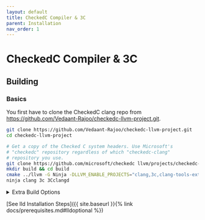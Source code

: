 ```yaml
---
layout: default
title: CheckedC Compiler & 3C
parent: Installation
nav_order: 1
---
```


# [](#header-1)CheckedC Compiler & 3C

## [](#header-2)Building


### [](#header-3)Basics

You first have to clone the CheckedC clang repo from https://github.com/Vedaant-Rajoo/checkedc-llvm-project.git.

```sh
git clone https://github.com/Vedaant-Rajoo/checkedc-llvm-project.git
cd checkedc-llvm-project

# Get a copy of the Checked C system headers. Use Microsoft's
# "checkedc" repository regardless of which "checkedc-clang"
# repository you use.
git clone https://github.com/microsoft/checkedc llvm/projects/checkedc-wrapper/checkedc
mkdir build && cd build
cmake ../llvm -G Ninja -DLLVM_ENABLE_PROJECTS="clang,3c,clang-tools-extra" -DLLVM_TARGETS_TO_BUILD=X86 -DLLVM_USE_SPLIT_DWARF=ON -DLLVM_OPTIMIZED_TABLEGEN=ON
ninja clang 3c 3Cclangd
```

<details>
    <summary>Extra Build Options</summary>

- The above instructions already assume the use of the [Ninja](https://ninja-build.org/) build tool; you may have to install it. You can alternatively use `make` (remove `-G Ninja` from the `cmake` command and replace `ninja` with `make`), but Ninja is
  much faster in our experience.

- Pass `-DLLVM_USE_LINKER=lld`. This requires a sufficiently recent
  version of `lld` to be installed on your system.


- Pass `-DLLVM_APPEND_VC_REV=OFF` to turn off embedding of your Git
  head commit ID in the executables and thus avoid the need to re-link
  all of them every time the commit ID changes.

- You might want to use `-DCMAKE_BUILD_TYPE=RelWithDebInfo` if you are running 3C enough between builds
</details>

[See lld Installation Steps]({{ site.baseurl }}{% link docs/prerequisites.md#lldoptional %})



